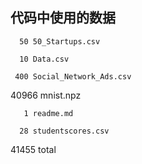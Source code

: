 ## 代码中使用的数据

      50 50_Startups.csv

      10 Data.csv

     400 Social_Network_Ads.csv

   40966 mnist.npz

       1 readme.md

      28 studentscores.csv

   41455 total
